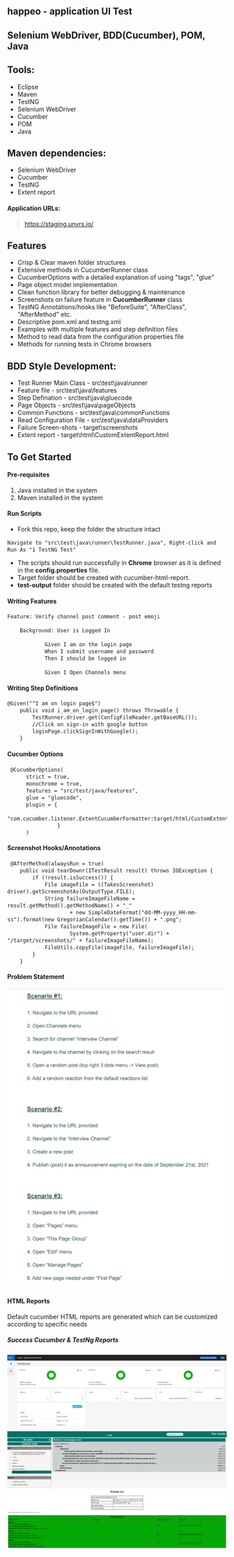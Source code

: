 ## happeo - application UI Test  
## Selenium WebDriver, BDD(Cucumber), POM, Java
## Tools:
- Eclipse
- Maven
- TestNG
- Selenium WebDriver
- Cucumber
- POM
- Java

## Maven dependencies: 
- Selenium WebDriver
- Cucumber
- TestNG
- Extent report

#### Application URLs:
>https://staging.unvrs.io/

## Features
* Crisp & Clear maven folder structures
* Extensive methods in CucumberRunner class
* CucumberOptions with a detailed explanation of using "tags", "glue"
* Page object model implementation
* Clean function library for better debugging & maintenance 
* Screenshots on failure feature in **CucumberRunner** class
* TestNG Annotations/hooks like "BeforeSuite", "AfterClass", "AfterMethod" etc.
* Descriptive pom.xml and testng.xml
* Examples with multiple features and step definition files
* Method to read data from the configuration properties file
* Methods for running tests in Chrome browsers

## BDD Style Development:
- Test Runner Main Class - src\test\java\runner
- Feature file - src\test\java\features
- Step Defination - src\test\java\gluecode
- Page Objects - src\test\java\pageObjects
- Common Functions - src\test\java\commonFunctions
- Read Configuration File - src\test\java\dataProviders
- Failure Screen-shots - target\screenshots
- Extent report - target\html\CustomExtentReport.html

## To Get Started

#### Pre-requisites
1. Java installed in the system
2. Maven installed in the system

#### Run Scripts
* Fork this repo, keep the folder the structure intact

```
Navigate to "src\test\java\runner\TestRunner.java", Right-click and Run As "1 TestNG Test"
```
* The scripts should run successfully in **Chrome** browser as it is defined in the **config.properties** file.
* Target folder should be created with cucumber-html-report.
* **test-output** folder should be created with the default testng reports

#### Writing Features
```
Feature: Verify channel post comment - post emoji

	Background: User is Logged In
			
			Given I am on the login page
			When I submit username and password
			Then I should be logged in
			
		    Given I Open Channels menu
```


#### Writing Step Definitions

```
@Given("^I am on login page$")
	public void i_am_on_login_page() throws Throwable {
		TestRunner.driver.get(ConfigFileReader.getBaseURL());
		//Click on sign-in with google button
		loginPage.clickSignInWithGoogle();
	}
```


#### Cucumber Options

```
 @CucumberOptions(
      strict = true, 
      monochrome = true, 
      features = "src/test/java/features", 
      glue = "gluecode", 
      plugin = {
            "com.cucumber.listener.ExtentCucumberFormatter:target/html/CustomExtentReport.html" 
                }
      )
```


#### Screenshot Hooks/Annotations

```
 @AfterMethod(alwaysRun = true)
	public void tearDownr(ITestResult result) throws IOException {
		if (!result.isSuccess()) {
			File imageFile = ((TakesScreenshot) driver).getScreenshotAs(OutputType.FILE);
			String failureImageFileName = result.getMethod().getMethodName() + "_"
					+ new SimpleDateFormat("dd-MM-yyyy_HH-mm-ss").format(new GregorianCalendar().getTime()) + ".png";
			File failureImageFile = new File(
					System.getProperty("user.dir") + "/target/screenshots/" + failureImageFileName);
			FileUtils.copyFile(imageFile, failureImageFile);
		}
	}
```
#### Problem Statement 
![Alt text](./images/problemStatement.png)


#### HTML Reports
Default cucumber HTML reports are generated which can be customized according to specific needs
##### Success Cucumber & TestNg Reports


![Alt text](./images/report1.png)
![Alt text](./images/report2.png)
![Alt text](./images/report3.png)
